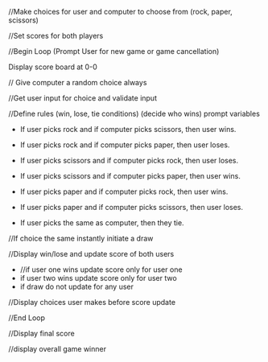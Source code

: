 //Make choices for user and computer to choose from (rock, paper, scissors)

//Set scores for both players

//Begin Loop (Prompt User for new game or game cancellation)

Display score board at 0-0

// Give computer a random choice always

//Get user input for choice and validate input

//Define rules (win, lose, tie conditions) (decide who wins)
prompt variables
   * If user picks rock and if computer picks scissors, then user wins.

   * If user picks rock and if computer picks paper, then user loses.

   * If user picks scissors and if computer picks rock, then user loses.

   * If user picks scissors and if computer picks paper, then user wins.

   * If user picks paper and if computer picks rock, then user wins.

   * If user picks paper and if computer picks scissors, then user loses.

   * If user picks the same as computer, then they tie.

//If choice the same instantly initiate a draw

//Display win/lose and update score of both users
* //if user one wins update score only for user one
* if user two wins update score only for user two
* if draw do not update for any user

//Display choices user makes before score update

//End Loop

//Display final score

//display overall game winner

